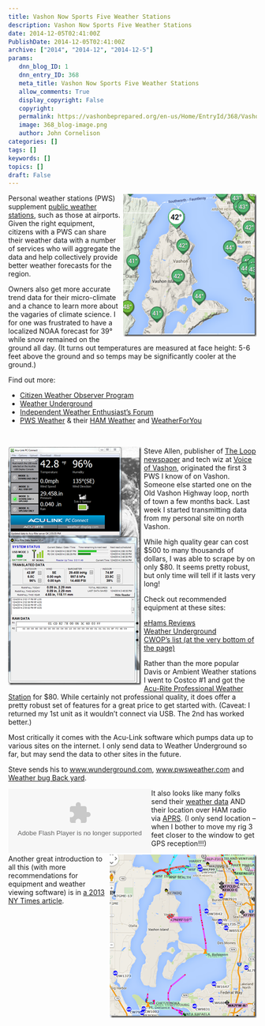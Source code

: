 ```yaml
---
title: Vashon Now Sports Five Weather Stations
description: Vashon Now Sports Five Weather Stations
date: 2014-12-05T02:41:00Z
PublishDate: 2014-12-05T02:41:00Z
archive: ["2014", "2014-12", "2014-12-5"]
params:
   dnn_blog_ID: 1
   dnn_entry_ID: 368
   meta_title: Vashon Now Sports Five Weather Stations
   allow_comments: True
   display_copyright: False
   copyright: 
   permalink: https://vashonbeprepared.org/en-us/Home/EntryId/368/Vashon-Now-Sports-Five-Weather-Stations
   image: 368_blog-image.png
   author: John Cornelison
categories: []
tags: []
keywords: []
topics: []
draft: False
---
```


<p><a href="/images/dnnBlog/1/368/Windows-Live-Writer-Vashon-now-Sports-4-Weather-Stations_E5CD-12-4-2014_at_4.20.00_PM_2.png"><img width="271" height="289" align="right" title="Weather Underground's map of regional weather stations" style="margin: 0px 0px 5px 5px; border: 0px none currentcolor; padding-top: 0px; padding-right: 0px; padding-left: 0px; display: inline; background-image: none; float: right;" alt="12-4-2014 at 4.20.00 PM" src="/images/dnnBlog/1/368/Windows-Live-Writer-Vashon-now-Sports-4-Weather-Stations_E5CD-12-4-2014_at_4.20.00_PM_thumb.png" /></a>Personal weather stations (PWS) supplement <a href="http://" target="_blank">public weather stations</a>, such as those at airports. Given the right equipment, citizens with a PWS can share their weather data with a number of services who will aggregate the data and help collectively provide better weather forecasts for the region. </p>
<p>Owners also get more accurate trend data for their micro-climate and a chance to learn more about the vagaries of climate science. I for one was frustrated to have a localized NOAA forecast for 39&deg; while snow remained on the ground all day. (It turns out temperatures are measured at face height: 5-6 feet above the ground and so temps may be significantly cooler at the ground.)</p>
<p>Find out more:</p>
<ul>
    <li><a href="http://wxqa.com/" target="_blank">Citizen Weather Observer Program</a> </li>
    <li><a href="http://www.wunderground.com/weatherstation/about.asp" target="_blank">Weather Underground</a> </li>
    <li><a href="http://www.wxforum.net/" target="_blank">Independent Weather Enthusiast&rsquo;s Forum</a> </li>
    <li><a title="http://www.pwsweather.com/" href="http:// Weather">PWS Weather</a> &amp; their <a title="http://www.hamweather.com/" href="http://HAM Weather">HAM Weather</a> and <a title="http://www.weatherforyou.com/" href="http://WeatherForYou">WeatherForYou</a> </li>
</ul>
<p>&nbsp;</p>
<p><a href="/images/dnnBlog/1/368/Windows-Live-Writer-Vashon-now-Sports-4-Weather-Stations_E5CD-12-4-2014_at_2.56.11_PM_2.png"><img width="270" height="483" align="left" title="Acu-Link software and the associated data reader software" style="margin: 0px 5px 0px 0px; border: 0px none currentcolor; padding-top: 0px; padding-right: 0px; padding-left: 0px; display: inline; background-image: none; float: left;" alt="12-4-2014 at 2.56.11 PM" src="/images/dnnBlog/1/368/Windows-Live-Writer-Vashon-now-Sports-4-Weather-Stations_E5CD-12-4-2014_at_2.56.11_PM_thumb.png" /></a>Steve Allen, publisher of <a href="http://vashonloop.com" target="_blank">The Loop newspaper</a> and tech wiz at <a href="http://www.voiceofvashon.org/" target="_blank">Voice of Vashon</a>, originated the first 3 PWS I know of on Vashon. Someone else started one on the Old Vashon Highway loop, north of town a few months back. Last week I started transmitting data from my personal site on north Vashon.</p>
<p>While high quality gear can cost $500 to many thousands of dollars, I was able to scrape by on only $80. It seems pretty robust, but only time will tell if it lasts very long! </p>
<p>Check out recommended equipment at these sites:</p>
<ul>
    <li><a href="http://www.eham.net/reviews/products/64" target="_blank">eHams Reviews</a> </li>
    <li><a href="http://www.wunderground.com/weatherstation/products.asp" target="_blank">Weather Underground</a> </li>
    <li><a title="http://wxqa.com/resources.html" href="http://wxqa.com/resources.html">CWOP&rsquo;s list (at the very bottom of the page)</a> </li>
</ul>
<p>Rather than the more popular Davis or Ambient Weather stations I went to Costco #1 and got the <a href="http://www.acurite.com/pro-color-digital-weather-station-with-pc-connect-02032.html" target="_blank">Acu-Rite Professional Weather Station</a> for $80. While certainly not professional quality, it does offer a pretty robust set of features for a great price to get started with. (Caveat: I returned my 1st unit as it wouldn&rsquo;t connect via USB. The 2nd has worked better.) </p>
<p>Most critically it comes with the Acu-Link software which pumps data up to various sites on the internet. I only send data to Weather Underground so far, but may send the data to other sites in the future.</p>
<p>Steve sends his to <a href="http://www.wunderground.com/">www.wunderground.com</a>, <a href="http://www.pwsweather.com/">www.pwsweather.com</a> and <a href="http://weather.weatherbug.com/WA/Vashon-weather/weather-station.html?zcode=z5545">Weather bug Back yard</a>.</p>
<p><object width="290" height="130" style="float: left;">
<param name="movie" value="http://www.wunderground.com/swf/pws_mini_rf_nc.swf?station=KWAVASHO14&amp;freq=&amp;units=english&amp;lang=EN"><embed src="http://www.wunderground.com/swf/pws_mini_rf_nc.swf?station=KWAVASHO14&amp;freq=&amp;units=english&amp;lang=EN" type="application/x-shockwave-flash" style="float: left;" height="130" width="290"></object>It also looks like many folks send their <a href="http://info.aprs.net/index.php?title=Weather" target="_blank">weather data</a> AND their location over HAM radio via <a href="http://aprs.fi/#!addr=Vashon%2C%20Wa" target="_blank">APRS</a>. (I only send location &ndash; when I bother to move my rig 3 feet closer to the window to get GPS reception!!!)</p>
<p><a href="http://aprs.fi/#!addr=Vashon%2C%20Wa"><img width="298" height="331" align="right" title="Vashon_APRS_Map" style="border: 0px none currentcolor; padding-top: 0px; padding-right: 0px; padding-left: 0px; display: inline; background-image: none; float: right;" alt="Vashon_APRS_Map" src="/images/dnnBlog/1/368/Windows-Live-Writer-Vashon-now-Sports-4-Weather-Stations_E5CD-Vashon_APRS_Map_3.png" /></a>Another great introduction to all this (with more recommendations for equipment and weather viewing software) is in <a href="http://www.nytimes.com/2013/07/11/technology/personaltech/a-guide-to-personal-weather-stations.html" target="_blank">a 2013 NY Times article</a>.</p>
